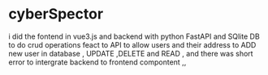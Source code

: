 # cyberSpector 
 i did the fontend in vue3.js and backend with python FastAPI and SQlite DB
  to do crud operations feact to API to allow users and their address to ADD new user in database , UPDATE ,DELETE and READ  , and there was short error to intergrate backend to frontend compontent ,,  